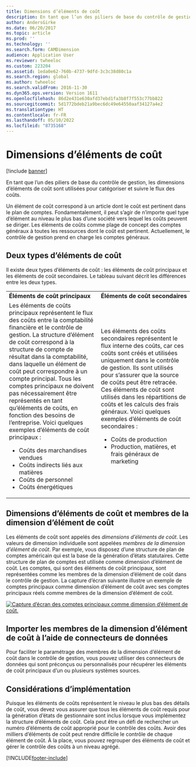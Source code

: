 ```yaml
---
title: Dimensions d’éléments de coût
description: En tant que l’un des piliers de base du contrôle de gestion, les dimensions d’éléments de coût sont utilisées pour catégoriser et suivre le flux des coûts.
author: AndersGirke
ms.date: 06/20/2017
ms.topic: article
ms.prod: ''
ms.technology: ''
ms.search.form: CAMDimension
audience: Application User
ms.reviewer: twheeloc
ms.custom: 223204
ms.assetid: 1eda0e62-760b-4737-9dfd-3c3c38d80c1a
ms.search.region: global
ms.author: twheeloc
ms.search.validFrom: 2016-11-30
ms.dyn365.ops.version: Version 1611
ms.openlocfilehash: 86d2e431e630afd37ebd1fa3b8f7f553c77bb822
ms.sourcegitcommit: 5d1772bdeb21a9bec6dc49e64550aaf34127a4e2
ms.translationtype: HT
ms.contentlocale: fr-FR
ms.lasthandoff: 05/10/2022
ms.locfileid: "8735168"
---
```

# <a name="cost-element-dimensions"></a>Dimensions d’éléments de coût

[!include [banner](../includes/banner.md)]

En tant que l’un des piliers de base du contrôle de gestion, les dimensions d’éléments de coût sont utilisées pour catégoriser et suivre le flux des coûts. 

Un élément de coût correspond à un article dont le coût est pertinent dans le plan de comptes. Fondamentalement, il peut s’agir de n’importe quel type d’élément au niveau le plus bas d’une société vers lequel les coûts peuvent se diriger. Les éléments de coûts comme plage de concept des comptes généraux à toutes les ressources dont le coût est pertinent. Actuellement, le contrôle de gestion prend en charge les comptes généraux.

## <a name="two-types-of-cost-elements"></a>Deux types d’éléments de coût
Il existe deux types d’éléments de coût : les éléments de coût principaux et les éléments de coût secondaires. Le tableau suivant décrit les différences entre les deux types.

<table>
<colgroup>
<col width="50%" />
<col width="50%" />
</colgroup>
<tbody>
<tr class="odd">
<td><strong>Éléments de coût principaux</strong></td>
<td><strong>Éléments de coût secondaires</strong></td>
</tr>
<tr class="even">
<td>Les éléments de coûts principaux représentent le flux des coûts entre la comptabilité financière et le contrôle de gestion. La structure d’élément de coût correspond à la structure de compte de résultat dans la comptabilité, dans laquelle un élément de coût peut correspondre à un compte principal. Tous les comptes principaux ne doivent pas nécessairement être représentés en tant qu’éléments de coûts, en fonction des besoins de l’entreprise. Voici quelques exemples d’éléments de coût principaux :
<ul>
<li>Coûts des marchandises vendues</li>
<li>Coûts indirects liés aux matières</li>
<li>Coûts de personnel</li>
<li>Coûts énergétiques</li>
</ul></td>
<td>Les éléments des coûts secondaires représentent le flux interne des coûts, car ces coûts sont créés et utilisées uniquement dans le contrôle de gestion. Ils sont utilisés pour s’assurer que la source de coûts peut être retracée. Ces éléments de coût sont utilisés dans les répartitions de coûts et les calculs des frais généraux. Voici quelques exemples d’éléments de coût secondaires :
<ul>
<li>Coûts de production</li>
<li>Production, matières, et frais généraux de marketing</li>
</ul></td>
</tr>
</tbody>
</table>

## <a name="cost-element-dimensions-and-cost-element-dimension-members"></a>Dimensions d’éléments de coût et membres de la dimension d’élément de coût
Les éléments de coût sont appelés des *dimensions d’éléments de coût*. Les valeurs de dimension individuelle sont appelées *membres de la dimension d’élément de coût*. Par exemple, vous disposez d’une structure de plan de comptes américain qui est la base de la génération d’états statutaires. Cette structure de plan de comptes est utilisée comme dimension d’élément de coût. Les comptes, qui sont des éléments de coût principaux, sont représentées comme les membres de la dimension d’élément de coût dans le contrôle de gestion. La capture d’écran suivante illustre un exemple de comptes principaux comme dimension d’élément de coût avec ses comptes principaux réels comme membres de la dimension d’élément de coût. 

[![Capture d’écran des comptes principaux comme dimension d’élément de coût.](./media/cost-element-dimensions.png)](./media/cost-element-dimensions.png)

## <a name="import-cost-element-dimension-members-through-data-connectors"></a>Importer les membres de la dimension d’élément de coût à l’aide de connecteurs de données
Pour faciliter le paramétrage des membres de la dimension d’élément de coût dans le contrôle de gestion, vous pouvez utiliser des connecteurs de données qui sont préconçus ou personnalisés pour récupérer les éléments de coût principaux d’un ou plusieurs systèmes sources.

## <a name="implementation-considerations"></a>Considérations d’implémentation
Puisque les éléments de coûts représentent le niveau le plus bas des détails de coût, vous devez vous assurer que tous les éléments de coût requis pour la génération d’états de gestionnaire sont inclus lorsque vous implémentez la structure d’éléments de coût. Cela peut être un défi de rechercher un numéro d’éléments de coût approprié pour le contrôle des coûts. Avoir des milliers d’éléments de coût peut rendre difficile le contrôle de chaque élément de coût. À la place, vous pouvez regrouper des éléments de coût et gérer le contrôle des coûts à un niveau agrégé.





[!INCLUDE[footer-include](../../includes/footer-banner.md)]
